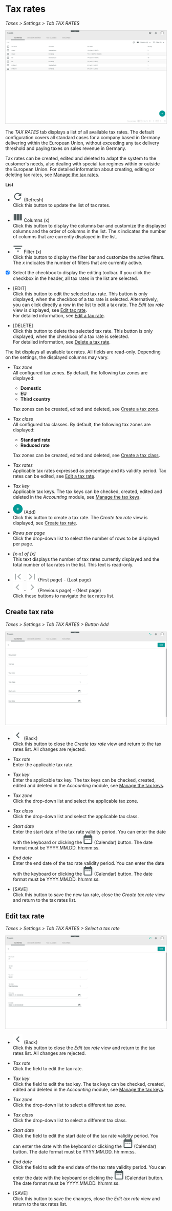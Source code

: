 # Tax rates

*Taxes > Settings > Tab TAX RATES*

![Tax rates](../../Assets/Screenshots/Taxes/Settings/TaxRates/TaxRates.png "[Tax rates]")

The *TAX RATES* tab displays a list of all available tax rates. The default configuration covers all standard cases for a company based in Germany delivering within the European Union, without exceeding any tax delivery threshold and paying taxes on sales revenue in Germany.

[comment]: <> (Bestätigen mit FH)

Tax rates can be created, edited and deleted to adapt the system to the customer's needs, also dealing with special tax regimes within or outside the European Union. For detailed information about creating, editing or deleting tax rates, see [Manage the tax rates](../Integration/01_ManageTaxRates.md).


**List**

- ![Refresh](../../Assets/Icons/Refresh01.png "[Refresh]") (Refresh)   
 Click this button to update the list of tax rates.
- ![Columns](../../Assets/Icons/Columns.png "[Columns]") Columns (x)   
  Click this button to display the columns bar and customize the displayed columns and the order of columns in the list. The *x* indicates the number of columns that are currently displayed in the list.

- ![Filter](../../Assets/Icons/Filter.png "[Filter]") Filter (x)   
  Click this button to display the filter bar and customize the active filters. The *x* indicates the number of filters that are currently active.

- [x]     
  Select the checkbox to display the editing toolbar. If you click the checkbox in the header, all tax rates in the list are selected.

  [comment]: <> (Alle Tax rates ausgewählt, aber es ist nicht möglich, etwas zu machen, i.e. keine Editing toolbar angezeigt.)

- [EDIT]   
  Click this button to edit the selected tax rate. This button is only displayed, when the checkbox of a tax rate is selected. Alternatively, you can click directly a row in the list to edit a tax rate. The *Edit tax rate* view is displayed, see [Edit tax rate](#edit-tax-rate).   
  For detailed information, see [Edit a tax rate](../Integration/01_ManageTaxRates.md#edit-a-tax-rate).

[comment]: <> (Ändern in der Zukunft? In neuer UI, Edit-Fenster werden einfach den Namen des ausgewählten Tax rates/Produktes, usw.; Create-Fenster werden "New ..." heißen. Besprochen in UX-Docu Meeting 08.08.22)

- [DELETE]  
Click this button to delete the selected tax rate. This button is only displayed, when the checkbox of a tax rate is selected.   
For detailed information, see [Delete a tax rate](../Integration/01_ManageTaxRates.md#delete-a-tax-rate).


The list displays all available tax rates. All fields are read-only. Depending on the settings, the displayed columns may vary.

- *Tax zone*  
All configured tax zones. By default, the following tax zones are displayed:

  - **Domestic**
  - **EU**
  - **Third country**

  Tax zones can be created, edited and deleted, see [Create a tax zone](../Integration/03_ManageTaxZones.md#create-a-tax-zone).

- *Tax class*  
All configured tax classes. By default, the following tax zones are displayed:

  - **Standard rate**
  - **Reduced rate**  

  Tax zones can be created, edited and deleted, see [Create a tax class](../Integration/02_ManageTaxClasses.md#create-a-tax-zone).

- *Tax rates*  
Applicable tax rates expressed as percentage and its validity period. Tax rates can be edited, see [Edit a tax rate](../Integration/01_ManageTaxRates.md#edit-a-tax-rate).

- *Tax key*  
Applicable tax keys. The tax keys can be checked, created, edited and deleted in the *Accounting* module, see [Manage the tax keys](../../RetailSuiteAccounting/Integration/02_ManageTaxKeys.md).

- ![Add](../../Assets/Icons/Plus01.png "[Add]") (Add)   
Click this button to create a tax rate. The *Create tax rate* view is displayed, see [Create tax rate](#create-tax-rate).

- *Rows per page*   
Click the drop-down list to select the number of rows to be displayed per page.

- *[x-x] of [x]*  
This text displays the number of tax rates currently displayed and the total number of tax rates in the list. This text is read-only.

- ![First page](../../Assets/Icons/FirstPage03.png "[First page]") - ![Last page](../../Assets/Icons/LastPage03.png "[Last page]") (First page) - (Last page)  
![Previous page](../../Assets/Icons/PreviousPage02.png "[Previous page]") - ![Next page](../../Assets/Icons/NextPage02.png "[Next page]") (Previous page) - (Next page)  
Click these buttons to navigate the tax rates list.

[comment]: <> (Page navigation items necessary?)


## Create tax rate

*Taxes > Settings > Tab TAX RATES > Button Add*

![Create tax rate](../../Assets/Screenshots/Taxes/Settings/TaxRates/CreateTaxRate.png "[Create tax rate]")

- ![Back](../../Assets/Icons/Back02.png "[Back]") (Back)   
Click this button to close the *Create tax rate* view and return to the tax rates list. All changes are rejected.

- *Tax rate*  
Enter the applicable tax rate.

- *Tax key*  
Enter the applicable tax key. The tax keys can be checked, created, edited and deleted in the *Accounting* module, see [Manage the tax keys](../../RetailSuiteAccounting/Integration/02_ManageTaxKeys.md).

- *Tax zone*  
Click the drop-down list and select the applicable tax zone.

- *Tax class*  
Click the drop-down list and select the applicable tax class.

- *Start date*   
Enter the start date of the tax rate validity period. You can enter the date with the keyboard or clicking the ![Add](../../Assets/Icons/Calendar.png "[Calendar]") (Calendar) button. The date format must be YYYY.MM.DD. hh:mm:ss.

- *End date*  
Enter the end date of the tax rate validity period. You can enter the date with the keyboard or clicking the ![Add](../../Assets/Icons/Calendar.png "[Calendar]") (Calendar) button. The date format must be YYYY.MM.DD. hh:mm:ss.

- [SAVE]  
Click this button to save the new tax rate, close the *Create tax rate* view and return to the tax rates list.


## Edit tax rate

[comment]: <> (Evtl. Create/edit tax rate?)

*Taxes > Settings > Tab TAX RATES > Select a tax rate*

![Edit tax rate](../../Assets/Screenshots/Taxes/Settings/TaxRates/EditTaxRate.png "[Edit tax rate]")

- ![Back](../../Assets/Icons/Back02.png "[Back]") (Back)   
Click this button to close the *Edit tax rate* view and return to the tax rates list. All changes are rejected.

- *Tax rate*  
Click the field to edit the tax rate.

- *Tax key*  
Click the field to edit the tax key. The tax keys can be checked, created, edited and deleted in the *Accounting* module, see [Manage the tax keys](../../RetailSuiteAccounting/Integration/02_ManageTaxKeys.md).

- *Tax zone*  
Click the drop-down list to select a different tax zone.

- *Tax class*  
Click the drop-down list to select a different tax class.

- *Start date*   
Click the field to edit the start date of the tax rate validity period. You can enter the date with the keyboard or clicking the ![Add](../../Assets/Icons/Calendar.png "[Calendar]") (Calendar) button. The date format must be YYYY.MM.DD. hh:mm:ss.

- *End date*  
Click the field to edit the end date of the tax rate validity period. You can enter the date with the keyboard or clicking the ![Add](../../Assets/Icons/Calendar.png "[Calendar]") (Calendar) button. The date format must be YYYY.MM.DD. hh:mm:ss.

- [SAVE]  
Click this button to save the changes, close the *Edit tax rate* view and return to the tax rates list.
